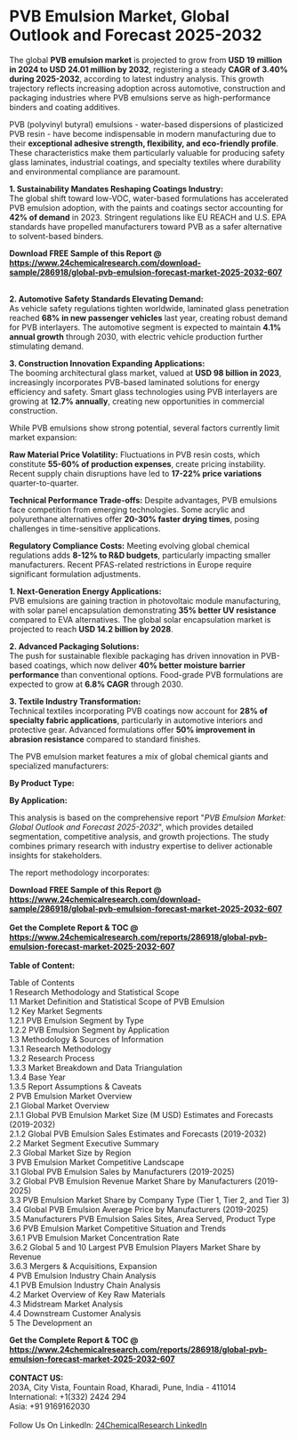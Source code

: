 <h1>PVB Emulsion Market, Global Outlook and Forecast 2025-2032</h1><p>The global <strong>PVB emulsion market</strong> is projected to grow from <strong>USD 19 million in 2024 to USD 24.01 million by 2032</strong>, registering a steady <strong>CAGR of 3.40% during 2025-2032</strong>, according to latest industry analysis. This growth trajectory reflects increasing adoption across automotive, construction and packaging industries where PVB emulsions serve as high-performance binders and coating additives.</p><p>PVB (polyvinyl butyral) emulsions - water-based dispersions of plasticized PVB resin - have become indispensable in modern manufacturing due to their <strong>exceptional adhesive strength, flexibility, and eco-friendly profile</strong>. These characteristics make them particularly valuable for producing safety glass laminates, industrial coatings, and specialty textiles where durability and environmental compliance are paramount.</p><p><strong>1. Sustainability Mandates Reshaping Coatings Industry:</strong><br>
The global shift toward low-VOC, water-based formulations has accelerated PVB emulsion adoption, with the paints and coatings sector accounting for <strong>42% of demand</strong> in 2023. Stringent regulations like EU REACH and U.S. EPA standards have propelled manufacturers toward PVB as a safer alternative to solvent-based binders.</p><div><b>Download FREE Sample of this Report @ 
            <a href="https://www.24chemicalresearch.com/download-sample/286918/global-pvb-emulsion-forecast-market-2025-2032-607">
            https://www.24chemicalresearch.com/download-sample/286918/global-pvb-emulsion-forecast-market-2025-2032-607</a></b></div><br><p><strong>2. Automotive Safety Standards Elevating Demand:</strong><br>
As vehicle safety regulations tighten worldwide, laminated glass penetration reached <strong>68% in new passenger vehicles</strong> last year, creating robust demand for PVB interlayers. The automotive segment is expected to maintain <strong>4.1% annual growth</strong> through 2030, with electric vehicle production further stimulating demand.</p><p><strong>3. Construction Innovation Expanding Applications:</strong><br>
The booming architectural glass market, valued at <strong>USD 98 billion in 2023</strong>, increasingly incorporates PVB-based laminated solutions for energy efficiency and safety. Smart glass technologies using PVB interlayers are growing at <strong>12.7% annually</strong>, creating new opportunities in commercial construction.</p><p>While PVB emulsions show strong potential, several factors currently limit market expansion:</p><p><strong>Raw Material Price Volatility:</strong> Fluctuations in PVB resin costs, which constitute <strong>55-60% of production expenses</strong>, create pricing instability. Recent supply chain disruptions have led to <strong>17-22% price variations</strong> quarter-to-quarter.</p><p><strong>Technical Performance Trade-offs:</strong> Despite advantages, PVB emulsions face competition from emerging technologies. Some acrylic and polyurethane alternatives offer <strong>20-30% faster drying times</strong>, posing challenges in time-sensitive applications.</p><p><strong>Regulatory Compliance Costs:</strong> Meeting evolving global chemical regulations adds <strong>8-12% to R&amp;D budgets</strong>, particularly impacting smaller manufacturers. Recent PFAS-related restrictions in Europe require significant formulation adjustments.</p><p><strong>1. Next-Generation Energy Applications:</strong><br>
PVB emulsions are gaining traction in photovoltaic module manufacturing, with solar panel encapsulation demonstrating <strong>35% better UV resistance</strong> compared to EVA alternatives. The global solar encapsulation market is projected to reach <strong>USD 14.2 billion by 2028</strong>.</p><p><strong>2. Advanced Packaging Solutions:</strong><br>
The push for sustainable flexible packaging has driven innovation in PVB-based coatings, which now deliver <strong>40% better moisture barrier performance</strong> than conventional options. Food-grade PVB formulations are expected to grow at <strong>6.8% CAGR</strong> through 2030.</p><p><strong>3. Textile Industry Transformation:</strong><br>
Technical textiles incorporating PVB coatings now account for <strong>28% of specialty fabric applications</strong>, particularly in automotive interiors and protective gear. Advanced formulations offer <strong>50% improvement in abrasion resistance</strong> compared to standard finishes.</p><p>The PVB emulsion market features a mix of global chemical giants and specialized manufacturers:</p><p><strong>By Product Type:</strong></p><p><strong>By Application:</strong></p><p>This analysis is based on the comprehensive report "<em>PVB Emulsion Market: Global Outlook and Forecast 2025-2032</em>", which provides detailed segmentation, competitive analysis, and growth projections. The study combines primary research with industry expertise to deliver actionable insights for stakeholders.</p><p>The report methodology incorporates:</p><div><b>Download FREE Sample of this Report @ 
            <a href="https://www.24chemicalresearch.com/download-sample/286918/global-pvb-emulsion-forecast-market-2025-2032-607">
            https://www.24chemicalresearch.com/download-sample/286918/global-pvb-emulsion-forecast-market-2025-2032-607</a></b></div><br><div><b>Get the Complete Report & TOC @ 
            <a href="https://www.24chemicalresearch.com/reports/286918/global-pvb-emulsion-forecast-market-2025-2032-607">
            https://www.24chemicalresearch.com/reports/286918/global-pvb-emulsion-forecast-market-2025-2032-607</a></b></div><br>
            <b>Table of Content:</b><p>Table of Contents<br />
1 Research Methodology and Statistical Scope<br />
1.1 Market Definition and Statistical Scope of PVB Emulsion<br />
1.2 Key Market Segments<br />
1.2.1 PVB Emulsion Segment by Type<br />
1.2.2 PVB Emulsion Segment by Application<br />
1.3 Methodology & Sources of Information<br />
1.3.1 Research Methodology<br />
1.3.2 Research Process<br />
1.3.3 Market Breakdown and Data Triangulation<br />
1.3.4 Base Year<br />
1.3.5 Report Assumptions & Caveats<br />
2 PVB Emulsion Market Overview<br />
2.1 Global Market Overview<br />
2.1.1 Global PVB Emulsion Market Size (M USD) Estimates and Forecasts (2019-2032)<br />
2.1.2 Global PVB Emulsion Sales Estimates and Forecasts (2019-2032)<br />
2.2 Market Segment Executive Summary<br />
2.3 Global Market Size by Region<br />
3 PVB Emulsion Market Competitive Landscape<br />
3.1 Global PVB Emulsion Sales by Manufacturers (2019-2025)<br />
3.2 Global PVB Emulsion Revenue Market Share by Manufacturers (2019-2025)<br />
3.3 PVB Emulsion Market Share by Company Type (Tier 1, Tier 2, and Tier 3)<br />
3.4 Global PVB Emulsion Average Price by Manufacturers (2019-2025)<br />
3.5 Manufacturers PVB Emulsion Sales Sites, Area Served, Product Type<br />
3.6 PVB Emulsion Market Competitive Situation and Trends<br />
3.6.1 PVB Emulsion Market Concentration Rate<br />
3.6.2 Global 5 and 10 Largest PVB Emulsion Players Market Share by Revenue<br />
3.6.3 Mergers & Acquisitions, Expansion<br />
4 PVB Emulsion Industry Chain Analysis<br />
4.1 PVB Emulsion Industry Chain Analysis<br />
4.2 Market Overview of Key Raw Materials<br />
4.3 Midstream Market Analysis<br />
4.4 Downstream Customer Analysis<br />
5 The Development an</p><div><b>Get the Complete Report & TOC @ 
            <a href="https://www.24chemicalresearch.com/reports/286918/global-pvb-emulsion-forecast-market-2025-2032-607">
            https://www.24chemicalresearch.com/reports/286918/global-pvb-emulsion-forecast-market-2025-2032-607</a></b></div><br><b>CONTACT US:</b><br>
            203A, City Vista, Fountain Road, Kharadi, Pune, India - 411014<br>
            International: +1(332) 2424 294<br>
            Asia: +91 9169162030 <br><br>
            Follow Us On LinkedIn: <a href="https://www.linkedin.com/company/24chemicalresearch/">24ChemicalResearch LinkedIn</a>